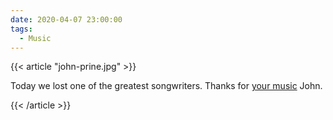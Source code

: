 ```yaml
---
date: 2020-04-07 23:00:00
tags:
  - Music
---
```


{{< article "john-prine.jpg" >}}

Today we lost one of the greatest songwriters. Thanks for [your music](https://www.youtube.com/watch?v=w5Rkm_dqm7A) John.

{{< /article >}}

